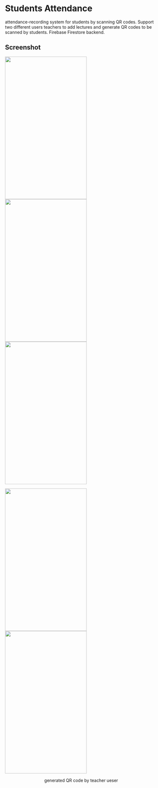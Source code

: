 # Students Attendance

attendance-recording system for students by scanning QR codes. Support two different users teachers to
add lectures and generate QR codes to be scanned by students.
Firebase Firestore backend.

## Screenshot



<img src="https://user-images.githubusercontent.com/76874460/133790535-8324d820-6188-4228-93dc-6f749f2e8d2d.png" width="270" height="470"> <img src="https://user-images.githubusercontent.com/76874460/133790787-9c6a95f4-9966-4675-b155-1971c5794494.png" width="270" height="470"> <img src="https://user-images.githubusercontent.com/76874460/133790854-7575fb89-9d90-4acb-9446-21939d0fa6fa.png" width="270" height="470">

<img src="https://user-images.githubusercontent.com/76874460/133790990-c0cf2a1c-0463-4c9b-b40d-5c4ea33d04a2.png" width="270" height="470"> <img src="https://user-images.githubusercontent.com/76874460/133791007-5a0031f6-6329-4cb1-ad35-45154497d99b.png" width="270" height="470">
<p align="center"> generated QR code by teacher ueser</p>
                                             


